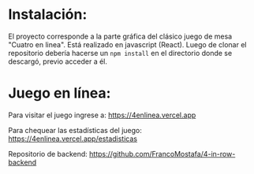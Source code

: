 # Instalación:

El proyecto corresponde a la parte gráfica del clásico juego de mesa "Cuatro en linea". Está realizado en javascript (React). Luego de clonar el repositorio debería hacerse un `npm install` en el directorio donde se descargó, previo acceder a él.

# Juego en línea:

Para visitar el juego ingrese a:
https://4enlinea.vercel.app

Para chequear las estadísticas del juego:
https://4enlinea.vercel.app/estadisticas

Repositorio de backend: https://github.com/FrancoMostafa/4-in-row-backend
